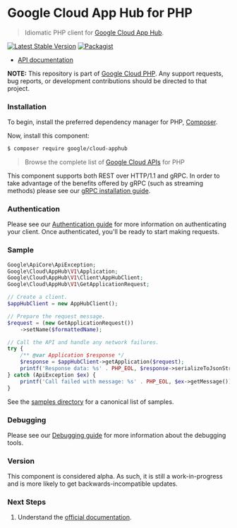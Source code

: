 # Google Cloud App Hub for PHP

> Idiomatic PHP client for [Google Cloud App Hub](https://cloud.google.com/app-hub).

[![Latest Stable Version](https://poser.pugx.org/google/cloud-apphub/v/stable)](https://packagist.org/packages/google/cloud-apphub) [![Packagist](https://img.shields.io/packagist/dm/google/cloud-apphub.svg)](https://packagist.org/packages/google/cloud-apphub)

* [API documentation](https://cloud.google.com/php/docs/reference/cloud-apphub/latest)

**NOTE:** This repository is part of [Google Cloud PHP](https://github.com/googleapis/google-cloud-php). Any
support requests, bug reports, or development contributions should be directed to
that project.

### Installation

To begin, install the preferred dependency manager for PHP, [Composer](https://getcomposer.org/).

Now, install this component:

```sh
$ composer require google/cloud-apphub
```

> Browse the complete list of [Google Cloud APIs](https://cloud.google.com/php/docs/reference)
> for PHP

This component supports both REST over HTTP/1.1 and gRPC. In order to take advantage of the benefits
offered by gRPC (such as streaming methods) please see our
[gRPC installation guide](https://cloud.google.com/php/grpc).

### Authentication

Please see our [Authentication guide](https://github.com/googleapis/google-cloud-php/blob/main/AUTHENTICATION.md) for more information
on authenticating your client. Once authenticated, you'll be ready to start making requests.

### Sample

```php
Google\ApiCore\ApiException;
Google\Cloud\AppHub\V1\Application;
Google\Cloud\AppHub\V1\Client\AppHubClient;
Google\Cloud\AppHub\V1\GetApplicationRequest;

// Create a client.
$appHubClient = new AppHubClient();

// Prepare the request message.
$request = (new GetApplicationRequest())
    ->setName($formattedName);

// Call the API and handle any network failures.
try {
    /** @var Application $response */
    $response = $appHubClient->getApplication($request);
    printf('Response data: %s' . PHP_EOL, $response->serializeToJsonString());
} catch (ApiException $ex) {
    printf('Call failed with message: %s' . PHP_EOL, $ex->getMessage());
}
```

See the [samples directory](https://github.com/googleapis/google-cloud-php-apphub/tree/main/samples) for a canonical list of samples.

### Debugging

Please see our [Debugging guide](https://github.com/googleapis/google-cloud-php/blob/main/DEBUG.md)
for more information about the debugging tools.

### Version

This component is considered alpha. As such, it is still a work-in-progress and is more likely to get backwards-incompatible updates.

### Next Steps

1. Understand the [official documentation](https://cloud.google.com/app-hub/docs/overview).

